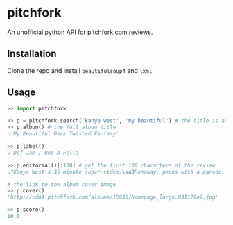 pitchfork
=========
An unofficial python API for [pitchfork.com](http://www.pitchfork.com) reviews.

Installation
------------
Clone the repo and install ``beautifulsoup4`` and ``lxml``

Usage
-----

```python
>> import pitchfork

>> p = pitchfork.search('kanye west', 'my beautiful') # the title is autocompleted
>> p.album() # the full album title
u'My Beautiful Dark Twisted Fantasy'

>> p.label()
u'Def Jam / Roc-A-Fella'

>> p.editorial()[:100] # get the first 100 characters of the review.
u"Kanye West's 35-minute super-video,\xa0Runaway, peaks with a parade. Fireworks flash while red hoods ma"

# the link to the album cover image
>> p.cover()
'http://cdn4.pitchfork.com/albums/15935/homepage_large.831179e9.jpg'

>> p.score()
10.0
```
